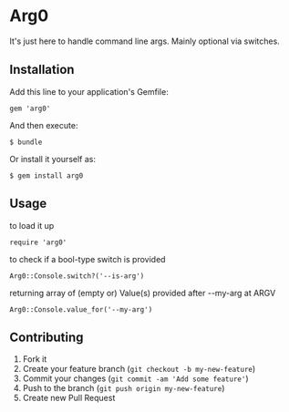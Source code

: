 # Arg0

It's just here to handle command line args. Mainly optional via switches.

## Installation

Add this line to your application's Gemfile:

    gem 'arg0'

And then execute:

    $ bundle

Or install it yourself as:

    $ gem install arg0

## Usage

to load it up

    require 'arg0'

to check if a bool-type switch is provided

    Arg0::Console.switch?('--is-arg')

returning array of (empty or) Value(s) provided after --my-arg at ARGV

    Arg0::Console.value_for('--my-arg')

## Contributing

1. Fork it
2. Create your feature branch (`git checkout -b my-new-feature`)
3. Commit your changes (`git commit -am 'Add some feature'`)
4. Push to the branch (`git push origin my-new-feature`)
5. Create new Pull Request
